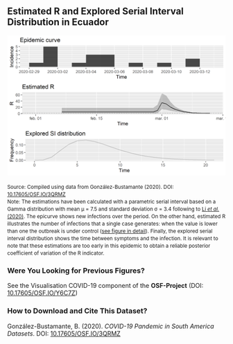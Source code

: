 ## Estimated R and Explored Serial Interval Distribution in Ecuador

[![Rho](https://raw.githubusercontent.com/bgonzalezbustamante/COVID-19-South-America/master/docs/images/20200312/20200312_Rho_ECU.png)](https://raw.githubusercontent.com/bgonzalezbustamante/COVID-19-South-America/master/docs/images/20200312/20200312_Rho_ECU.png)

<small>Source: Compiled using data from González-Bustamante (2020). DOI: [10.17605/OSF.IO/3QRMZ](http://doi.org/10.17605/OSF.IO/3QRMZ)</small> <br />
<small>Note: The estimations have been calculated with a parametric serial interval based on a Gamma distribution with mean μ = 7.5 and standard deviation σ = 3.4 following to [Li *et al.* (2020)](https://www.nejm.org/doi/full/10.1056/NEJMoa2001316). The epicurve shows new infections over the period. On the other hand, estimated R illustrates the number of infections that a single case generates: when the value is lower than one the outbreak is under control ([see figure in detail](https://raw.githubusercontent.com/bgonzalezbustamante/COVID-19-South-America/master/docs/images/20200312/20200312_R_ECU.png)). Finally, the explored serial interval distribution shows the time between symptoms and the infection. It is relevant to note that these estimations are too early in this epidemic to obtain a reliable posterior coefficient of variation of the R indicator.</small>

### Were You Looking for Previous Figures?

See the Visualisation COVID-19 component of the **OSF-Project** (DOI: [10.17605/OSF.IO/Y6C7Z](http://doi.org/10.17605/OSF.IO/Y6C7Z))

### How to Download and Cite This Dataset?

González-Bustamante, B. (2020). *COVID-19 Pandemic in South America Datasets*. DOI: [10.17605/OSF.IO/3QRMZ](http://doi.org/10.17605/OSF.IO/3QRMZ)

